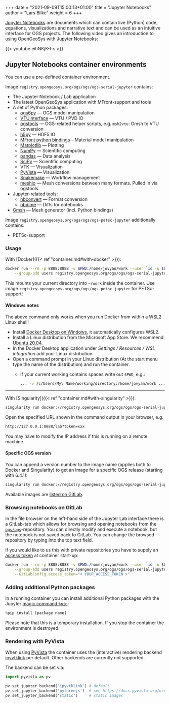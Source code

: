 +++
date = "2021-09-09T15:00:13+01:00"
title = "Jupyter Notebooks"
author = "Lars Bilke"
weight = 6
+++

<!-- TODO: Consider to move this section out of **BASICS** and to devote an extra first-order section to the Python-bindings of OGS and how to operate OGS via Python and Jupyter Notebooks.-->

[Jupyter Notebooks](https://jupyter.org) are documents which can contain live (Python) code, equations, visualizations and
narrative text and can be used as an intuitive interface for OGS projects. The following video gives an introduction to using
OpenGeoSys with Jupyter Notebooks:

{{< youtube eihNKjK-I-s >}}

## Jupyter Notebooks container environments

You can use a pre-defined container environment.

Image `registry.opengeosys.org/ogs/ogs/ogs-serial-jupyter` contains:

- The Jupyter Notebook / Lab application
- The latest OpenGeoSys application with MFront-support and tools
- A set of Python packages:
  - [ogs6py](https://github.com/joergbuchwald/ogs6py) — OGS model manipulation
  - [VTUinterface](https://github.com/joergbuchwald/VTUinterface) — VTU / PVD IO
  - [ogstools](https://pypi.org/project/ogstools/) — OGS-related helper scripts, e.g. `msh2vtu`: Gmsh to VTU conversion
  - [h5py](https://docs.h5py.org/en/latest/index.html) — HDF5 IO
  - [MFront python bindings](http://tfel.sourceforge.net/mfront-python.html) – Material model manipulation
  - [Matplotlib](https://matplotlib.org) — Plotting
  - [NumPy](https://numpy.org) — Scientific computing
  - [pandas](https://pandas.pydata.org) — Data analysis
  - [SciPy](https://docs.scipy.org/doc/scipy/reference/) — Scientific computing
  - [VTK](https://pypi.org/project/vtk/) — Visualization
  - [PyVista][pyvista] — Visualization
  - [Snakemake](https://snakemake.github.io) — Workflow management
  - [meshio](https://github.com/nschloe/meshio) — Mesh conversions between many formats. Pulled in via ogstools.
- Jupyter-related tools:
  - [nbconvert](https://nbconvert.readthedocs.io) — Format conversion
  - [nbdime](https://nbdime.readthedocs.io) — Diffs for notebooks
- [Gmsh](https://gmsh.info) — Mesh generator (incl. Python bindings)

Image `registry.opengeosys.org/ogs/ogs/ogs-petsc-jupyter` additionally contains:

- PETSc-support

### Usage

With [Docker]({{< ref "container.md#with-docker" >}}):

```bash
docker run --rm -p 8888:8888 -v $PWD:/home/jovyan/work --user `id -u $USER` \
    --group-add users registry.opengeosys.org/ogs/ogs/ogs-serial-jupyter
```

This mounts your current directory into `~/work` inside the container. Use image `registry.opengeosys.org/ogs/ogs/ogs-petsc-jupyter` for PETSc-support!

<div class="note">

#### <i class="fab fa-windows"></i> Windows notes

The above command only works when you run Docker from within a WSL2 Linux shell!

- Install [Docker Desktop on Windows](https://docs.docker.com/desktop/windows/install/), it automatically configures WSL2.
- Install a Linux distribution from the Microsoft App Store. We recommend [Ubuntu 20.04](https://www.microsoft.com/en-us/p/ubuntu-2004-lts/9n6svws3rx71).
- In the Docker Desktop application under *Settings / Resources / WSL integration* add your Linux distribution.
- Open a command prompt in your Linux distribution (At the start menu type the name of the distribution) and run the container.
  - If your current working contains spaces write out `$PWD`, e.g.:

    ```bash
    ... -v /c/Users/My\ Name/working/directory:/home/jovyan/work ...
    ```

</div>

---

With [Singularity]({{< ref "container.md#with-singularity" >}}):

```bash
singularity run docker://registry.opengeosys.org/ogs/ogs/ogs-serial-jupyter
```

Open the specified URL shown in the command output in your browser, e.g.

```bash
http://127.0.0.1:8888/lab?token=xxx
```

You may have to modify the IP address if this is running on a remote machine.

<div class="note">

#### <i class="fab fa-windows"></i> Specific OGS version

You can append a version number to the image name (applies both to Docker and Singularity) to get an image for a specific OGS
release (starting with 6.4.1):

```bash
singularity run docker://registry.opengeosys.org/ogs/ogs/ogs-serial-jupyter:6.4.1
```

Available images are [listed on GitLab](https://gitlab.opengeosys.org/ogs/ogs/container_registry/79).

</div>

### Browsing notebooks on GitLab

In the file browser on the left-hand side of the Jupyter Lab interface there is a GitLab-tab which allows for browsing and
opening notebooks from the [`ogs/ogs`](https://gitlab.opengeosys.org/ogs/ogs)-repository. You can directly modify and execute a
notebook, but the notebook is not saved back to GitLab. You can change the browsed repository by typing into the top text field.

If you would like to us this with private repositories you have to supply an [access token](https://gitlab.opengeosys.org/-/profile/personal_access_tokens) at container start-up:

```bash
docker run --rm -p 8888:8888 -v $PWD:/home/jovyan/work --user `id -u $USER` \
    --group-add users registry.opengeosys.org/ogs/ogs/ogs-serial-jupyter \
    --GitLabConfig.access_token="< YOUR_ACCESS_TOKEN >"
```

### Adding additional Python packages

In a running container you can install additional Python packages with the Jupyter [magic command `%pip`](https://ipython.readthedocs.io/en/stable/interactive/magics.html#magic-pip):

```python
%pip install [package name]
```

Please note that this is a temporary installation. If you stop the container the environment is destroyed.

### Rendering with PyVista

When using [PyVista][pyvista] the container uses the (interactive) rendering backend [ipyvtklink](https://github.com/Kitware/ipyvtklink) per default. Other backends are currently not supported.

The backend can be set via:

```py
import pyvista as pv

pv.set_jupyter_backend('ipyvtklink') # default
pv.set_jupyter_backend('pythreejs')  # see https://docs.pyvista.org/user-guide/jupyter/pythreejs.html
pv.set_jupyter_backend('static')     # static images
```

[pyvista]: https://docs.pyvista.org
